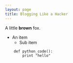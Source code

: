 ```yaml
---
layout: page
title: Blogging Like a Hacker
---
```


A little **brown** fox.

* An item
    * Sub item


```
    def python_code():
        print "hello"
```


